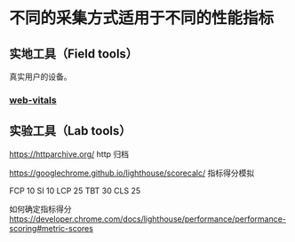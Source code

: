 # 不同的采集方式适用于不同的性能指标

## 实地工具（Field tools）

真实用户的设备。

### [web-vitals](https://github.com/GoogleChrome/web-vitals)

## 实验工具（Lab tools）

https://httparchive.org/ http 归档

https://googlechrome.github.io/lighthouse/scorecalc/ 指标得分模拟

FCP 10
SI 10
LCP 25
TBT 30
CLS 25

如何确定指标得分
https://developer.chrome.com/docs/lighthouse/performance/performance-scoring#metric-scores
